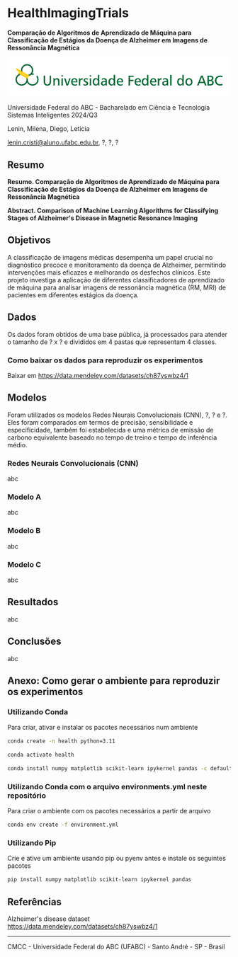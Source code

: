 # HealthImagingTrials

**Comparação de Algoritmos de Aprendizado de Máquina para Classificação de Estágios da Doença de Alzheimer em Imagens de Ressonância Magnética**

![UFABC Logo](assets/logotipo-ufabc-extenso.png)

Universidade Federal do ABC - Bacharelado em Ciência e Tecnologia Sistemas Inteligentes 2024/Q3

Lenin, Milena, Diego, Leticia

lenin.cristi@aluno.ufabc.edu.br, ?, ?, ?

## Resumo

**Resumo. Comparação de Algoritmos de Aprendizado de Máquina para Classificação de Estágios da Doença de Alzheimer em Imagens de Ressonância Magnética**

**Abstract. Comparison of Machine Learning Algorithms for Classifying Stages of Alzheimer's Disease in Magnetic Resonance Imaging**

## Objetivos

A classificação de imagens médicas desempenha um papel crucial no diagnóstico precoce e monitoramento da doença de Alzheimer, permitindo intervenções mais eficazes e melhorando os desfechos clínicos. Este projeto investiga a aplicação de diferentes classificadores de aprendizado de máquina para analisar imagens de ressonância magnética (RM, MRI) de pacientes em diferentes estágios da doença.

## Dados

Os dados foram obtidos de uma base pública, já processados para atender o tamanho de ? x ? e divididos em 4 pastas que representam 4 classes.

### Como baixar os dados para reproduzir os experimentos

Baixar em https://data.mendeley.com/datasets/ch87yswbz4/1

## Modelos

Foram utilizados os modelos Redes Neurais Convolucionais (CNN), ?, ? e ?. Eles foram comparados em termos de precisão, sensibilidade e especificidade, também foi estabelecida e uma métrica de emissão de carbono equivalente baseado no tempo de treino e tempo de inferência médio.

### Redes Neurais Convolucionais (CNN)

abc

### Modelo A

abc

### Modelo B

abc

### Modelo C

abc

## Resultados

abc

## Conclusões

abc

## Anexo: Como gerar o ambiente para reproduzir os experimentos

### Utilizando Conda

Para criar, ativar e instalar os pacotes necessários num ambiente

```bash
conda create -n health python=3.11
```

```bash
conda activate health
```

```bash
conda install numpy matplotlib scikit-learn ipykernel pandas -c defaults -c conda-forge
```

### Utilizando Conda com o arquivo environments.yml neste repositório

Para criar o ambiente com os pacotes necessários a partir de arquivo

```bash
conda env create -f environment.yml
```

### Utilizando Pip

Crie e ative um ambiente usando pip ou pyenv antes e instale os seguintes pacotes

```bash
pip install numpy matplotlib scikit-learn ipykernel pandas
```


## Referências

Alzheimer's disease dataset<br>
https://data.mendeley.com/datasets/ch87yswbz4/1



___

CMCC - Universidade Federal do ABC (UFABC) - Santo André - SP - Brasil
